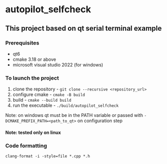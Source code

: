 # autopilot_selfcheck

## This project based on qt serial terminal example

### Prerequisites

* qt6
* cmake 3.18 or above
* microsoft visual studio 2022 (for windows)

### To launch the project

1. clone the repository - `git clone --recursive <repository_url>`
2. configure cmake - `cmake -B build`
3. build - `cmake --build build`
4. run the executable - `./build/autopilot_selfcheck`

Note: on windows qt must be in the PATH variable or passed with `-DCMAKE_PREFIX_PATH=<path_to_qt>` on configuration step

#### Note: tested only on linux

### Code formatting
`clang-format -i -style=file *.cpp *.h`

